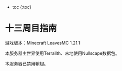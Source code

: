 * toc
{:toc}

# 十三周目指南

游戏版本：Minecraft LeavesMC 1.21.1

本服务器主世界使用Terralith、末地使用Nullscape数据包。

本服务器已禁用鞘翅。
